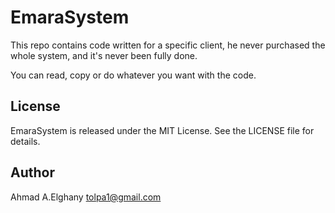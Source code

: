 # EmaraSystem

This repo contains code written for a specific client, he never purchased the whole system, and it's never been fully done.

You can read, copy or do whatever you want with the code.

## License

EmaraSystem is released under the MIT License.  See the LICENSE file for details.

## Author

Ahmad A.Elghany <tolpa1@gmail.com>
